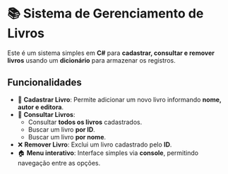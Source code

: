 # 📚 Sistema de Gerenciamento de Livros

Este é um sistema simples em **C#** para **cadastrar, consultar e remover livros** usando um **dicionário** para armazenar os registros.

## Funcionalidades

- 📌 **Cadastrar Livro**: Permite adicionar um novo livro informando **nome, autor e editora**.
- 🔎 **Consultar Livros**:
  - Consultar **todos os livros** cadastrados.
  - Buscar um livro **por ID**.
  - Buscar um livro **por nome**.
- ❌ **Remover Livro**: Exclui um livro cadastrado pelo **ID**.
- 🏠 **Menu interativo**: Interface simples via **console**, permitindo navegação entre as opções.

